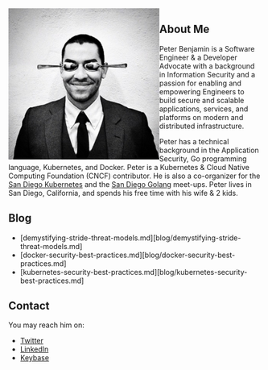 <img src="profile.jpg" alt="Profile photo" width="300" align="left" />

## About Me

Peter Benjamin is a Software Engineer & a Developer Advocate with a background in Information Security and a passion for enabling and empowering Engineers to build secure and scalable applications, services, and platforms on modern and distributed infrastructure.

Peter has a technical background in the Application Security, Go programming language, Kubernetes, and Docker. Peter is a Kubernetes & Cloud Native Computing Foundation (CNCF) contributor. He is also a co-organizer for the [San Diego Kubernetes](https://www.meetup.com/San-Diego-Kubernetes-Meetup/) and the [San Diego Golang](https://www.meetup.com/sdgophers/) meet-ups. Peter lives in San Diego, California, and spends his free time with his wife & 2 kids.

## Blog

- [demystifying-stride-threat-models.md][blog/demystifying-stride-threat-models.md]
- [docker-security-best-practices.md][blog/docker-security-best-practices.md]
- [kubernetes-security-best-practices.md][blog/kubernetes-security-best-practices.md]

## Contact

You may reach him on:

- [Twitter](https://twitter.com/petermbenjamin)
- [LinkedIn](https://linkedin.com/in/pmbenjamin)
- [Keybase](https://keybase.io/pbenj)
